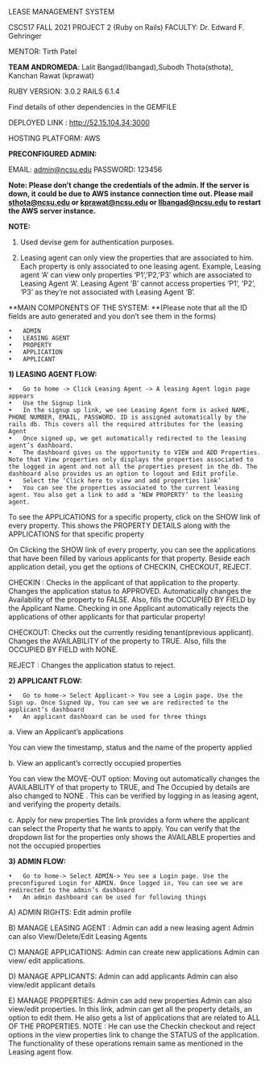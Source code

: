 LEASE MANAGEMENT SYSTEM

CSC517 FALL 2021 PROJECT 2 (Ruby on Rails)
FACULTY: Dr. Edward F. Gehringer

MENTOR: Tirth Patel

**TEAM ANDROMEDA**: Lalit Bangad(llbangad),Subodh Thota(sthota), Kanchan Rawat (kprawat)

RUBY VERSION: 3.0.2
RAILS 6.1.4

Find details of other dependencies in the GEMFILE

DEPLOYED LINK : http://52.15.104.34:3000

HOSTING PLATFORM: AWS 

**PRECONFIGURED ADMIN:**

EMAIL: admin@ncsu.edu
PASSWORD: 123456


**Note: Please don’t change the credentials of the admin. If the server is down, it could be due to AWS instance connection time out. Please mail sthota@ncsu.edu or kprawat@ncsu.edu or llbangad@ncsu.edu to restart the AWS server instance.**


**NOTE:**

1. Used devise gem for authentication purposes.

2. Leasing agent can only view the properties that are associated to him. Each property is only associated to one leasing agent. Example, Leasing agent ‘A’ can view only properties ‘P1’,’P2,’P3’ which are associated to Leasing Agent ‘A’.  Leasing Agent ‘B’ cannot access properties ‘P1’, ‘P2’, ‘P3’ as they’re not associated with Leasing Agent ‘B’.

**MAIN COMPONENTS OF THE SYSTEM: **(Please note that all the ID fields are auto generated and you don’t see them in the forms)

	•	ADMIN
	•	LEASING AGENT
	•	PROPERTY
	•	APPLICATION
	•	APPLICANT


**1) LEASING AGENT FLOW:**

	•	Go to home -> Click Leasing Agent -> A leasing Agent login page appears
	•	Use the Signup link 
	•	In the signup up link, we see Leasing Agent form is asked NAME, PHONE NUMBER, EMAIL, PASSWORD. ID is assigned automatically by the rails db. This covers all the required attributes for the leasing Agent
	•	Once signed up, we get automatically redirected to the leasing agent’s dashboard.
	•	The dashboard gives us the opportunity to VIEW and ADD Properties. Note that View properties only displays the properties associated to the logged in agent and not all the properties present in the db. The dashboard also provides us an option to logout and Edit profile. 
	•	Select the ‘Click here to view and add properties link’
	•	You can see the properties associated to the current leasing agent. You also get a link to add a ‘NEW PROPERTY’ to the leasing agent.

To see the APPLICATIONS for a specific property, click on the SHOW link of every property. This shows the PROPERTY DETAILS along with the APPLICATIONS for that specific property

On Clicking the SHOW link of every property, you can see the applications that have been filled by various applicants for that property. Beside each application detail, you get the options of CHECKIN, CHECKOUT, REJECT. 

CHECKIN : Checks in the applicant of that application to the property. Changes the application status to APPROVED. Automatically changes the Availability of the property to FALSE. Also, fills the OCCUPIED BY FIELD by the Applicant Name. Checking in one Applicant automatically rejects the applications of other applicants for that particular property!

CHECKOUT: Checks out the currently residing tenant(previous applicant). Changes the AVAILABILITY of the property to TRUE. Also, fills the OCCUPIED BY FIELD with NONE.

REJECT : Changes the application status to reject.

**2) APPLICANT FLOW:**

	•	Go to home-> Select Applicant-> You see a Login page. Use the  Sign up. Once Signed Up, You can see we are redirected to the applicant’s dashboard
	•	An applicant dashboard can be used for three things 

a. View an Applicant’s applications 

You can view the timestamp, status and the name of the property applied 

b. View an applicant’s correctly occupied properties 

You can view the  MOVE-OUT option: Moving out automatically changes the AVAILABILITY of that property to TRUE, and The Occupied by details are also changed to NONE . This can be verified by logging in as leasing agent, and verifying the property details.

c. Apply for new properties
 The link provides a form where the applicant can select the Property that he wants to apply. You can verify that the dropdown list for the properties only shows the AVAILABLE properties and not the occupied properties


**3) ADMIN FLOW:**

	•	Go to home-> Select ADMIN-> You see a Login page. Use the preconfigured Login for ADMIN. Once logged in, You can see we are redirected to the admin’s dashboard
	•	An admin dashboard can be used for following things 

A) ADMIN RIGHTS: Edit admin profile

B) MANAGE LEASING AGENT : 
Admin can add a new leasing agent
Admin can also View/Delete/Edit Leasing Agents

C) MANAGE APPLICATIONS:
Admin can create new applications
Admin can view/ edit applications.

D) MANAGE APPLICANTS:
Admin can add applicants 
Admin can also view/edit applicant details

E) MANAGE PROPERTIES: 
Admin can add new properties
Admin can also view/edit properties. In this link, admin can get all the property details, an option to edit them. He also gets a list of applications that are related to ALL OF THE PROPERTIES. 
NOTE : He can use the Checkin checkout and reject options in the view properties link to change the STATUS of the application. The functionality of these operations remain same as mentioned in the Leasing agent flow.
